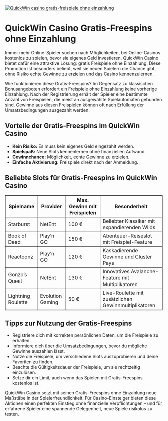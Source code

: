 [![QuickWin casino gratis-freispiele ohne einzahlung](https://123-caf.pages.dev/gitsignup.png)](https://vrmoo.ru/Bt82HjjY)

<h1>QuickWin Casino Gratis-Freespins ohne Einzahlung</h1>  <p>Immer mehr Online-Spieler suchen nach Möglichkeiten, bei Online-Casinos kostenlos zu spielen, bevor sie eigenes Geld investieren. QuickWin Casino bietet dafür eine attraktive Lösung: gratis Freispiele ohne Einzahlung. Diese Promotion ist besonders beliebt, weil sie neuen Spielern die Chance gibt, ohne Risiko echte Gewinne zu erzielen und das Casino kennenzulernen.</p>  <p>Wie funktionieren diese Gratis-Freespins? Im Gegensatz zu klassischen Bonusangeboten erfordert ein Freispiele ohne Einzahlung keine vorherige Einzahlung. Nach der Registrierung erhält der Spieler eine bestimmte Anzahl von Freispielen, die meist an ausgewählte Spielautomaten gebunden sind. Gewinne aus diesen Freispielen können oft nach Erfüllung der Umsatzbedingungen ausgezahlt werden.</p>  <h2>Vorteile der Gratis-Freespins im QuickWin Casino</h2> <ul>   <li><strong>Kein Risiko:</strong> Es muss kein eigenes Geld eingezahlt werden.</li>   <li><strong>Spielspaß:</strong> Neue Slots kennenlernen ohne finanziellen Aufwand.</li>   <li><strong>Gewinnchance:</strong> Möglichkeit, echte Gewinne zu erzielen.</li>   <li><strong>Einfache Aktivierung:</strong> Freispiele direkt nach der Anmeldung.</li> </ul>  <h2>Beliebte Slots für Gratis-Freespins im QuickWin Casino</h2>  <table border="1" cellpadding="6" cellspacing="0">   <thead>     <tr>       <th>Spielname</th>       <th>Provider</th>       <th>Max. Gewinn mit Freispielen</th>       <th>Besonderheit</th>     </tr>   </thead>   <tbody>     <tr>       <td>Starburst</td>       <td>NetEnt</td>       <td>100 €</td>       <td>Beliebter Klassiker mit expandierenden Wilds</td>     </tr>     <tr>       <td>Book of Dead</td>       <td>Play’n GO</td>       <td>150 €</td>       <td>Abenteuer-Reiseslot mit Freispiel-Feature</td>     </tr>     <tr>       <td>Reactoonz</td>       <td>Play’n GO</td>       <td>120 €</td>       <td>Kaskadierende Gewinne und Cluster Pays</td>     </tr>     <tr>       <td>Gonzo’s Quest</td>       <td>NetEnt</td>       <td>130 €</td>       <td>Innovatives Avalanche-Feature mit Multiplikatoren</td>     </tr>     <tr>       <td>Lightning Roulette</td>       <td>Evolution Gaming</td>       <td>50 €</td>       <td>Live-Roulette mit zusätzlichen Gewinnmultiplikatoren</td>     </tr>   </tbody> </table>  <h2>Tipps zur Nutzung der Gratis-Freespins</h2> <ul>   <li>Registriere dich mit korrekten persönlichen Daten, um die Freispiele zu erhalten.</li>   <li>Informiere dich über die Umsatzbedingungen, bevor du mögliche Gewinne auszahlen lässt.</li>   <li>Nutze die Freispiele, um verschiedene Slots auszuprobieren und deine Favoriten zu finden.</li>   <li>Beachte die Gültigkeitsdauer der Freispiele, um sie rechtzeitig einzulösen.</li>   <li>Setze dir ein Limit, auch wenn das Spielen mit Gratis-Freespins kostenlos ist.</li> </ul>  <p>QuickWin Casino setzt mit seinen Gratis-Freespins ohne Einzahlung neue Maßstäbe in der Spielerfreundlichkeit. Für Casino-Einsteiger bieten diese Aktionen einen perfekten Einstieg ohne finanzielle Verpflichtungen – und für erfahrene Spieler eine spannende Gelegenheit, neue Spiele risikolos zu testen.</p>